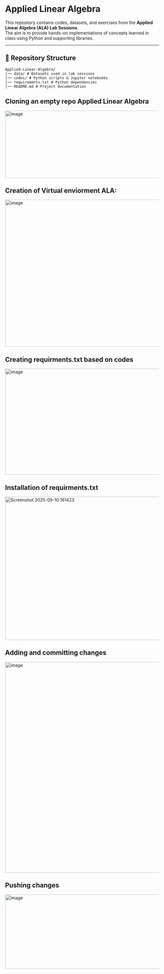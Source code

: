 # Applied Linear Algebra  

This repository contains codes, datasets, and exercises from the **Applied Linear Algebra (ALA) Lab Sessions**.  
The aim is to provide hands-on implementations of concepts learned in class using Python and supporting libraries.  

---

## 📂 Repository Structure
```
Applied-Linear-Algebra/
│── data/ # Datasets used in lab sessions
│── codes/ # Python scripts & Jupyter notebooks
│── requirements.txt # Python dependencies
│── README.md # Project documentation
```

## Cloning an empty repo Applied Linear Algebra
<img width="1352" height="220" alt="image" src="https://github.com/user-attachments/assets/16e829a2-1e24-48cc-9ac0-e9bf45aeaaeb" />

## Creation of Virtual enviorment ALA:
<img width="1919" height="481" alt="image" src="https://github.com/user-attachments/assets/317079c0-afba-4ee1-af7c-07607c9922bc" />

## Creating requirments.txt based on codes
<img width="980" height="347" alt="image" src="https://github.com/user-attachments/assets/d624fcca-b223-414d-90e2-8f56ba9b424f" />

## Installation of requirments.txt
<img width="1485" height="469" alt="Screenshot 2025-09-10 161423" src="https://github.com/user-attachments/assets/5507a01b-f55e-461a-9d71-411253b9a498" />

## Adding and committing changes
<img width="1189" height="689" alt="image" src="https://github.com/user-attachments/assets/56338369-fe5d-45bb-83d6-d1938307e7b0" />

## Pushing changes
<img width="1023" height="243" alt="image" src="https://github.com/user-attachments/assets/c1321de1-1d05-4696-b24a-d3ab5716f537" />

